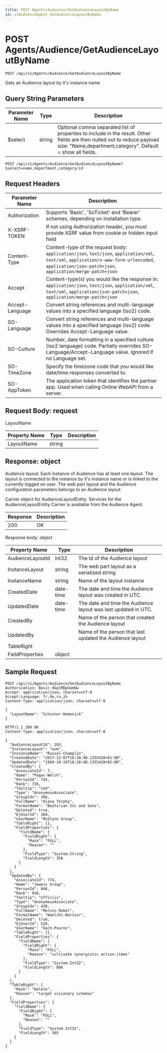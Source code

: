 ```yaml
---
title: POST Agents/Audience/GetAudienceLayoutByName
id: v1AudienceAgent_GetAudienceLayoutByName
---
```


# POST Agents/Audience/GetAudienceLayoutByName

```http
POST /api/v1/Agents/Audience/GetAudienceLayoutByName
```

Gets an Audience layout by it's instance name







## Query String Parameters

| Parameter Name | Type |  Description |
|----------------|------|--------------|
| $select | string |  Optional comma separated list of properties to include in the result. Other fields are then nulled out to reduce payload size: "Name,department,category". Default = show all fields. |

```http
POST /api/v1/Agents/Audience/GetAudienceLayoutByName?$select=name,department,category/id
```


## Request Headers

| Parameter Name | Description |
|----------------|-------------|
| Authorization  | Supports 'Basic', 'SoTicket' and 'Bearer' schemes, depending on installation type. |
| X-XSRF-TOKEN   | If not using Authorization header, you must provide XSRF value from cookie or hidden input field |
| Content-Type | Content-type of the request body: `application/json`, `text/json`, `application/xml`, `text/xml`, `application/x-www-form-urlencoded`, `application/json-patch+json`, `application/merge-patch+json` |
| Accept         | Content-type(s) you would like the response in: `application/json`, `text/json`, `application/xml`, `text/xml`, `application/json-patch+json`, `application/merge-patch+json` |
| Accept-Language | Convert string references and multi-language values into a specified language (iso2) code. |
| SO-Language | Convert string references and multi-language values into a specified language (iso2) code. Overrides Accept-Language value. |
| SO-Culture | Number, date formatting in a specified culture (iso2 language) code. Partially overrides SO-Language/Accept-Language value. Ignored if no Language set. |
| SO-TimeZone | Specify the timezone code that you would like date/time responses converted to. |
| SO-AppToken | The application token that identifies the partner app. Used when calling Online WebAPI from a server. |

## Request Body: request  

LayoutName 

| Property Name | Type |  Description |
|----------------|------|--------------|
| LayoutName | string |  |


## Response: object

Audience layout. Each instance of Audience has at least one layout. The layout is connected to the instance by it's instance name or is linked to the currently logged on user. The web part layout and the Audience configuration parameters belongs to an Audience layout



Carrier object for AudienceLayoutEntity.
Services for the AudienceLayoutEntity Carrier is available from the <see cref="T:SuperOffice.CRM.Services.IAudienceAgent">Audience Agent</see>.

| Response | Description |
|----------------|-------------|
| 200 | OK |

Response body: object

| Property Name | Type |  Description |
|----------------|------|--------------|
| AudienceLayoutId | int32 | The Id of the Audience layout |
| InstanceLayout | string | The web part layout as a serialized string |
| InstanceName | string | Name of the layout instance |
| CreatedDate | date-time | The date and time the Audience layout was created  in UTC. |
| UpdatedDate | date-time | The date and time the Audience layout was last updated  in UTC. |
| CreatedBy |  | Name of the person that created the Audience layout |
| UpdatedBy |  | Name of the person that last updated the Audience layout |
| TableRight |  |  |
| FieldProperties | object |  |

## Sample Request

```http!
POST /api/v1/Agents/Audience/GetAudienceLayoutByName
Authorization: Basic dGplMDpUamUw
Accept: application/json; charset=utf-8
Accept-Language: fr,de,ru,zh
Content-Type: application/json; charset=utf-8

{
  "LayoutName": "Schinner-Homenick"
}
```

```http_
HTTP/1.1 200 OK
Content-Type: application/json; charset=utf-8

{
  "AudienceLayoutId": 293,
  "InstanceLayout": "eum",
  "InstanceName": "Russel-Champlin",
  "CreatedDate": "2017-12-07T18:28:48.1355428+01:00",
  "UpdatedDate": "1994-10-24T18:28:48.1355428+02:00",
  "CreatedBy": {
    "AssociateId": 7,
    "Name": "Pagac-Welch",
    "PersonId": 745,
    "Rank": 726,
    "Tooltip": "sed",
    "Type": "AnonymousAssociate",
    "GroupIdx": 366,
    "FullName": "Alana Torphy",
    "FormalName": "Bashirian Inc and Sons",
    "Deleted": true,
    "EjUserId": 364,
    "UserName": "McGlynn Group",
    "TableRight": {},
    "FieldProperties": {
      "fieldName": {
        "FieldRight": {
          "Mask": "FULL",
          "Reason": ""
        },
        "FieldType": "System.String",
        "FieldLength": 356
      }
    }
  },
  "UpdatedBy": {
    "AssociateId": 774,
    "Name": "Jewess Group",
    "PersonId": 846,
    "Rank": 916,
    "Tooltip": "officiis",
    "Type": "AnonymousAssociate",
    "GroupIdx": 430,
    "FullName": "Mervin Robel",
    "FormalName": "Waelchi-Bernier",
    "Deleted": true,
    "EjUserId": 526,
    "UserName": "Dach-Pouros",
    "TableRight": {},
    "FieldProperties": {
      "fieldName": {
        "FieldRight": {
          "Mask": "FULL",
          "Reason": "cultivate synergistic action-items"
        },
        "FieldType": "System.Int32",
        "FieldLength": 806
      }
    }
  },
  "TableRight": {
    "Mask": "Delete",
    "Reason": "target visionary schemas"
  },
  "FieldProperties": {
    "fieldName": {
      "FieldRight": {
        "Mask": "FULL",
        "Reason": ""
      },
      "FieldType": "System.Int32",
      "FieldLength": 365
    }
  }
}
```
